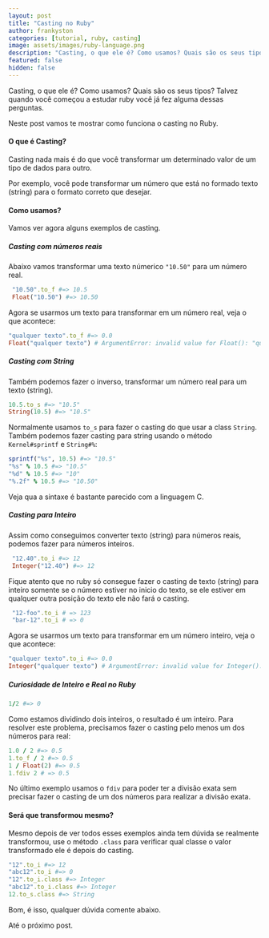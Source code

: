 ```yaml
---
layout: post
title: "Casting no Ruby"
author: frankyston
categories: [tutorial, ruby, casting]
image: assets/images/ruby-language.png
description: "Casting, o que ele é? Como usamos? Quais são os seus tipos? Talvez quando você começou a estudar ruby já tenha feita alguma dessas perguntas."
featured: false
hidden: false
---
```


Casting, o que ele é? Como usamos? Quais são os seus tipos? Talvez quando você começou a estudar ruby você já fez alguma dessas perguntas.

Neste post vamos te mostrar como funciona o casting no Ruby.

#### O que é Casting?

Casting nada mais é do que você transformar um determinado valor de um tipo de dados para outro.

Por exemplo, você pode transformar um número que está no formado texto (string) para o formato correto que desejar.

#### Como usamos?

Vamos ver agora alguns exemplos de casting.

##### Casting com números reais

Abaixo vamos transformar uma texto númerico `"10.50"` para um número real.

```ruby
 "10.50".to_f #=> 10.5 
 Float("10.50") #=> 10.50
```

Agora se usarmos um texto para transformar em um número real, veja o que acontece:

```ruby
"qualquer texto".to_f #=> 0.0
Float("qualquer texto") # ArgumentError: invalid value for Float(): "qualquer texto"
```

##### Casting com String

Também podemos fazer o inverso, transformar um número real para um texto (string).

```ruby
10.5.to_s #=> "10.5"
String(10.5) #=> "10.5"
```

Normalmente usamos `to_s` para fazer o casting do que usar a class `String`. Também podemos fazer casting para string usando o método `Kernel#sprintf` e `String#%`:

```ruby
sprintf("%s", 10.5) #=> "10.5" 
"%s" % 10.5 #=> "10.5"
"%d" % 10.5 #=> "10"
"%.2f" % 10.5 #=> "10.50"
```

Veja qua a sintaxe é bastante parecido com a linguagem C.

##### Casting para Inteiro

Assim como conseguimos converter texto (string) para números reais, podemos fazer para números inteiros.

```ruby
 "12.40".to_i #=> 12
 Integer("12.40") #=> 12
```

Fique atento que no ruby só consegue fazer o casting de texto (string) para inteiro somente se o número estiver no inicio do texto, se ele estiver em qualquer outra posição do texto ele não fará o casting.

```ruby
 "12-foo".to_i # => 123 
 "bar-12".to_i # => 0
```

Agora se usarmos um texto para transformar em um número inteiro, veja o que acontece:

```ruby
"qualquer texto".to_i #=> 0.0
Integer("qualquer texto") # ArgumentError: invalid value for Integer(): "qualquer texto"
```

##### Curiosidade de Inteiro e Real no Ruby

```ruby
1/2 #=> 0
```
Como estamos dividindo dois inteiros, o resultado é um inteiro. Para resolver este problema, precisamos fazer o casting pelo menos um dos
números para real:

```ruby
1.0 / 2 #=> 0.5 
1.to_f / 2 #=> 0.5 
1 / Float(2) #=> 0.5
1.fdiv 2 # => 0.5
```

No último exemplo usamos o `fdiv` para poder ter a divisão exata sem precisar fazer o casting de um dos números para realizar a divisão exata.

#### Será que transformou mesmo?

Mesmo depois de ver todos esses exemplos ainda tem dúvida se realmente transformou, use o método `.class` para verificar qual classe o valor transformado ele é depois do casting.

```ruby
"12".to_i #=> 12
"abc12".to_i #=> 0
"12".to_i.class #=> Integer
"abc12".to_i.class #=> Integer
12.to_s.class #=> String
```

Bom, é isso, qualquer dúvida comente abaixo.

Até o próximo post.
